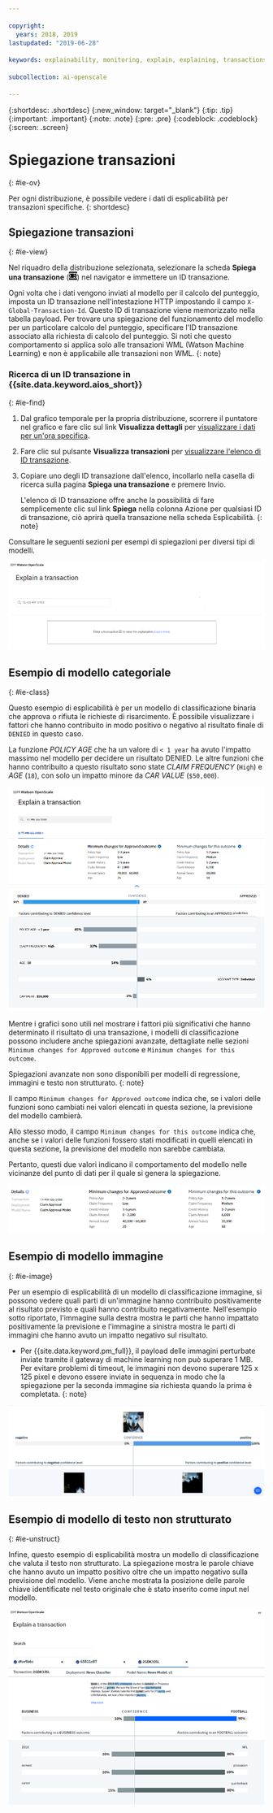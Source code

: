 ```yaml
---

copyright:
  years: 2018, 2019
lastupdated: "2019-06-28"

keywords: explainability, monitoring, explain, explaining, transactions, transaction ID

subcollection: ai-openscale

---
```


{:shortdesc: .shortdesc}
{:new_window: target="_blank"}
{:tip: .tip}
{:important: .important}
{:note: .note}
{:pre: .pre}
{:codeblock: .codeblock}
{:screen: .screen}

# Spiegazione transazioni
{: #ie-ov}

Per ogni distribuzione, è possibile vedere i dati di esplicabilità per transazioni specifiche.
{: shortdesc}

## Spiegazione transazioni
{: #ie-view}

Nel riquadro della distribuzione selezionata, selezionare la scheda **Spiega una transazione** (![scheda Spiega una transazione](images/insight-transact-tab.png)) nel navigator e immettere un ID transazione.

Ogni volta che i dati vengono inviati al modello per il calcolo del punteggio, imposta un ID transazione nell'intestazione HTTP impostando il campo `X-Global-Transaction-Id`. Questo ID di transazione viene memorizzato nella tabella payload. Per trovare una spiegazione del funzionamento del modello per un particolare calcolo del punteggio, specificare l'ID transazione associato alla richiesta di calcolo del punteggio. Si noti che questo comportamento si applica solo alle transazioni WML (Watson Machine Learning) e non è applicabile alle transazioni non WML.
{: note}

### Ricerca di un ID transazione in {{site.data.keyword.aios_short}}
{: #ie-find}

1.  Dal grafico temporale per la propria distribuzione, scorrere il puntatore nel grafico e fare clic sul link **Visualizza dettagli** per [visualizzare i dati per un'ora specifica](/docs/services/ai-openscale?topic=ai-openscale-it-ov#it-vdet).
1.  Fare clic sul pulsante **Visualizza transazioni** per [visualizzare l'elenco di ID transazione](/docs/services/ai-openscale?topic=ai-openscale-it-ov#it-tra).
1.  Copiare uno degli ID transazione dall'elenco, incollarlo nella casella di ricerca sulla pagina **Spiega una transazione** e premere Invio.

    L'elenco di ID transazione offre anche la possibilità di fare semplicemente clic sul link **Spiega** nella colonna Azione per qualsiasi ID di transazione, ciò aprirà quella transazione nella scheda Esplicabilità.
    {: note}

  Consultare le seguenti sezioni per esempi di spiegazioni per diversi tipi di modelli.

  ![Esplicabilità - ID transazione](images/insight-explain-trans-id.png)

## Esempio di modello categoriale
{: #ie-class}

Questo esempio di esplicabilità è per un modello di classificazione binaria che approva o rifiuta le richieste di risarcimento. È possibile visualizzare i fattori che hanno contribuito in modo positivo o negativo al risultato finale di `DENIED` in questo caso.

La funzione *POLICY AGE* che ha un valore di `< 1 year` ha avuto l'impatto massimo nel modello per decidere un risultato DENIED. Le altre funzioni che hanno contribuito a questo risultato sono state *CLAIM FREQUENCY* (`High`) e *AGE* (`18`), con solo un impatto minore da *CAR VALUE* (`$50,000`).

![Esplicabilità - classificazione binaria](images/insight-explain-binary.png)

Mentre i grafici sono utili nel mostrare i fattori più significativi che hanno determinato il risultato di una transazione, i modelli di classificazione possono includere anche spiegazioni avanzate, dettagliate nelle sezioni `Minimum changes for Approved outcome` e `Minimum changes for this outcome`.

Spiegazioni avanzate non sono disponibili per modelli di regressione, immagini e testo non strutturato.
{: note}

Il campo `Minimum changes for Approved outcome` indica che, se i valori delle funzioni sono cambiati nei valori elencati in questa sezione, la previsione del modello cambierà.

Allo stesso modo, il campo `Minimum changes for this outcome` indica che, anche se i valori delle funzioni fossero stati modificati in quelli elencati in questa sezione, la previsione del modello non sarebbe cambiata.

Pertanto, questi due valori indicano il comportamento del modello nelle vicinanze del punto di dati per il quale si genera la spiegazione.

![Esplicabilità - classificazione binaria](images/insight-explain-binary2.png)

## Esempio di modello immagine
{: #ie-image}

Per un esempio di esplicabilità di un modello di classificazione immagine, si possono vedere quali parti di un'immagine hanno contribuito positivamente al risultato previsto e quali hanno contribuito negativamente. Nell'esempio sotto riportato, l'immagine sulla destra mostra le parti che hanno impattato positivamente la previsione e l'immagine a sinistra mostra le parti di immagini che hanno avuto un impatto negativo sul risultato.

- Per {{site.data.keyword.pm_full}}, il payload delle immagini perturbate inviate tramite il gateway di machine learning non può superare 1 MB. Per evitare problemi di timeout, le immagini non devono superare 125 x 125 pixel e devono essere inviate in sequenza in modo che la spiegazione per la seconda immagine sia richiesta quando la prima è completata.
{: note}

![Esplicabilità - classificazione immagine](images/insight-explain-image.png)

## Esempio di modello di testo non strutturato
{: #ie-unstruct}

Infine, questo esempio di esplicabilità mostra un modello di classificazione che valuta il testo non strutturato. La spiegazione mostra le parole chiave che hanno avuto un impatto positivo oltre che un impatto negativo sulla previsione del modello. Viene anche mostrata la posizione delle parole chiave identificate nel testo originale che è stato inserito come input nel modello.

![Esplicabilità - classificazione immagine](images/insight-explain-text.png)
